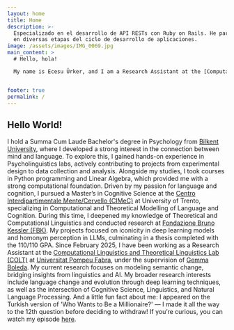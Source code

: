 ```yaml
---
layout: home
title: Home
description: >-
  Especializado en el desarrollo de API RESTs con Ruby on Rails. He participado
  en diversas etapas del ciclo de desarrollo de aplicaciones.
image: /assets/images/IMG_0069.jpg
main_content: >
  # Hello, hola!

  My name is Ecesu Ürker, and I am a Research Assistant at the [Computational Linguistics and Theoretical Linguistics Lab (COLT)](https://www.upf.edu/web/colt), [Universitat Pompeu Fabra](https://www.upf.edu). My research focuses on language change and evolution, which I study through deep learning and computational modeling.


footer: true
permalink: /
---
```

## Hello World!

  I hold a Summa Cum Laude Bachelor's degree in Psychology from [Bilkent University](https://w3.bilkent.edu.tr/bilkent/), where I developed a strong interest in the connection between mind and language. To explore this, I gained hands-on experience in Psycholinguistics labs, actively contributing to projects from experimental design to data collection and analysis. Alongside my studies, I took courses in Python programming and Linear Algebra, which provided me with a strong computational foundation.
  Driven by my passion for language and cognition, I pursued a Master’s in Cognitive Science at the [Centro Interdipartimentale Mente/Cervello (CIMeC)](https://www.cimec.unitn.it) at University of Trento, specializing in Computational and Theoretical Modelling of Language and Cognition. During this time, I deepened my knowledge of Theoretical and Computational Linguistics and conducted research at [Fondazione Bruno Kessler (FBK)](https://www.fbk.eu/en/). My projects focused on iconicity in deep learning models and homonym perception in LLMs, culminating in a thesis completed with the 110/110 GPA.
  Since February 2025, I have been working as a Research Assistant at the [Computational Linguistics and Theoretical Linguistics Lab (COLT)](https://www.upf.edu/web/colt) at [Universitat Pompeu Fabra](https://www.upf.edu), under the supervision of [Gemma Boleda](https://gboleda.github.io). My current research focuses on modeling semantic change, bridging insights from linguistics and AI.
  My broader research interests include language change and evolution through deep learning techniques, as well as the intersection of Cognitive Science, Linguistics, and Natural Language Processing.
  And a little fun fact about me: I appeared on the Turkish version of 'Who Wants to Be a Millionaire?' — I made it all the way to the 12th question before deciding to withdraw! If you’re curious, you can watch my episode [here](https://youtu.be/RwBxjAr5T2U?si=7lfFELyp7I2UEw2J).

